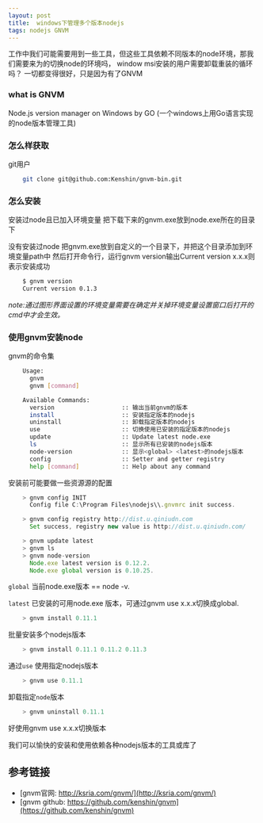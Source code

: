 ```yaml
---
layout: post
title:  windows下管理多个版本nodejs
tags: nodejs GNVM
---
```



工作中我们可能需要用到一些工具，但这些工具依赖不同版本的node环境，那我们需要来为的切换node的环境吗， window msi安装的用户需要卸载重装的循环吗？ 一切都变得很好，只是因为有了GNVM

### what is GNVM

Node.js version manager on Windows by GO (一个windows上用Go语言实现的node版本管理工具)


### 怎么样获取

git用户

```bash
    git clone git@github.com:Kenshin/gnvm-bin.git
```


### 怎么安装

安装过node且已加入环境变量 把下载下来的gnvm.exe放到node.exe所在的目录下

没有安装过node 把gnvm.exe放到自定义的一个目录下，并把这个目录添加到环境变量path中
然后打开命令行，运行gnvm version输出Current version x.x.x则表示安装成功

```bash
    $ gnvm version
    Current version 0.1.3    
```

*note:通过图形界面设置的环境变量需要在确定并关掉环境变量设置窗口后打开的cmd中才会生效。*


### 使用gnvm安装node

gnvm的命令集

```bash
    Usage:
      gnvm
      gnvm [command]

    Available Commands:
      version                   :: 输出当前gnvm的版本
      install                   :: 安装指定版本的nodejs
      uninstall                 :: 卸载指定版本的nodejs
      use                       :: 切换使用已安装的指定版本的nodejs
      update                    :: Update latest node.exe
      ls                        :: 显示所有已安装的nodejs版本
      node-version              :: 显示<global> <latest>的nodejs版本
      config                    :: Setter and getter registry
      help [command]            :: Help about any command
```

安装前可能要做一些资源源的配置

```javascript
    > gnvm config INIT 
      Config file C:\Program Files\nodejs\\.gnvmrc init success.
```

```javascript
    > gnvm config registry http://dist.u.qiniudn.com
      Set success, registry new value is http://dist.u.qiniudn.com/
```

```javascript
    > gnvm update latest
    > gnvm ls
    > gnvm node-version
      Node.exe latest version is 0.12.2.
      Node.exe global version is 0.10.25.
```

`global` 当前node.exe版本 == node -v. 

`latest` 已安装的可用node.exe 版本，可通过gnvm use x.x.x切换成global.

```javascript
    > gnvm install 0.11.1 
```

批量安装多个nodejs版本

```javascript
    > gnvm install 0.11.1 0.11.2 0.11.3
```

通过`use` 使用指定nodejs版本

```javascript
    > gnvm use 0.11.1 
```

卸载指定`node`版本

```javascript
    > gnvm uninstall 0.11.1 
```


好使用gnvm use x.x.x切换版本

我们可以愉快的安装和使用依赖各种nodejs版本的工具或库了


## 参考链接

* [gnvm官网: http://ksria.com/gnvm/](http://ksria.com/gnvm/)
* [gnvm github: https://github.com/kenshin/gnvm](https://github.com/kenshin/gnvm)